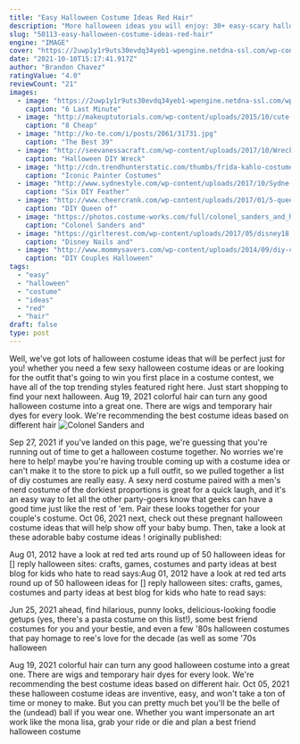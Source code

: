```yaml
---
title: "Easy Halloween Costume Ideas Red Hair"
description: "More halloween ideas you will enjoy: 30+ easy-scary halloween cupcake ideas for kids to devour. 25 best sweet and savory halloween treats recipes to wow your guests! 40+ easy diy halloween"
slug: "50113-easy-halloween-costume-ideas-red-hair"
engine: "IMAGE"
cover: "https://2uwp1y1r9uts30evdq34yeb1-wpengine.netdna-ssl.com/wp-content/uploads/2018/10/Sydne-Style-shares-easy-last-minute-halloween-costume-ideas-with-fashion-blogger-kier-couture-as-sandy-from-grease.jpg"
date: "2021-10-10T15:17:41.917Z"
author: "Brandon Chavez"
ratingValue: "4.0"
reviewCount: "21"
images:
  - image: "https://2uwp1y1r9uts30evdq34yeb1-wpengine.netdna-ssl.com/wp-content/uploads/2018/10/Sydne-Style-shares-easy-last-minute-halloween-costume-ideas-with-fashion-blogger-kier-couture-as-sandy-from-grease.jpg"
    caption: "6 Last Minute"
  - image: "http://makeuptutorials.com/wp-content/uploads/2015/10/cute-scarecrow-easy-halloween-costume-ideas-OPT.jpg"
    caption: "8 Cheap"
  - image: "http://ko-te.com/i/posts/2061/31731.jpg"
    caption: "The Best 39"
  - image: "http://seevanessacraft.com/wp-content/uploads/2017/10/Wreck-It-Ralph-Sibling-Halloween-Costumes-copy.jpg"
    caption: "Halloween DIY Wreck"
  - image: "http://cdn.trendhunterstatic.com/thumbs/frida-kahlo-costume.jpeg"
    caption: "Iconic Painter Costumes"
  - image: "http://www.sydnestyle.com/wp-content/uploads/2017/10/Sydne-Style-shares-diy-halloween-costume-ideas-for-moms.jpg"
    caption: "Six DIY Feather"
  - image: "http://www.cheercrank.com/wp-content/uploads/2017/01/5-queen-of-hearts-costume-ideas-and-diy-tutorials.jpg"
    caption: "DIY Queen of"
  - image: "https://photos.costume-works.com/full/colonel_sanders_and_his_bucket_of_chicken.jpg"
    caption: "Colonel Sanders and"
  - image: "https://girlterest.com/wp-content/uploads/2017/05/disney18.jpg"
    caption: "Disney Nails and"
  - image: "http://www.mommysavers.com/wp-content/uploads/2014/09/diy-couples-halloween-costumes-3.jpg"
    caption: "DIY Couples Halloween"
tags:
  - "easy"
  - "halloween"
  - "costume"
  - "ideas"
  - "red"
  - "hair"
draft: false
type: post
---
```


Well, we've got lots of halloween costume ideas that will be perfect just for you! whether you need a few sexy halloween costume ideas or are looking for the outfit that's going to win you first place in a costume contest, we have all of the top trending styles featured right here. Just start shopping to find your next halloween. Aug 19, 2021 colorful hair can turn any good halloween costume into a great one. There are wigs and temporary hair dyes for every look. We're recommending the best costume ideas based on different hair
![Colonel Sanders and](https://photos.costume-works.com/full/colonel_sanders_and_his_bucket_of_chicken.jpg "Colonel Sanders and")

Sep 27, 2021 if you&#39;ve landed on this page, we&#39;re guessing that you&#39;re running out of time to get a halloween costume together. No worries  we&#39;re here to help! maybe you&#39;re having trouble coming up with a costume idea or can&#39;t make it to the store to pick up a full outfit, so we pulled together a list of diy costumes are really easy. A sexy nerd costume paired with a men&#39;s nerd costume of the dorkiest proportions is great for a quick laugh, and it&#39;s an easy way to let all the other party-goers know that geeks can have a good time just like the rest of &#39;em. Pair these looks together for your couple&#39;s costume. Oct 06, 2021 next, check out these pregnant halloween costume ideas that will help show off your baby bump. Then, take a look at these adorable baby costume ideas ! originally published:
<!--inArticleAds-->

<!--galleryOne-->

Aug 01, 2012 have a look at red ted arts round up of 50 halloween ideas for [] reply halloween sites: crafts, games, costumes and party ideas at best blog for kids who hate to read says:Aug 01, 2012 have a look at red ted arts round up of 50 halloween ideas for [] reply halloween sites: crafts, games, costumes and party ideas at best blog for kids who hate to read says:
<!--inArticleAds-->

<!--galleryTwo-->

Jun 25, 2021 ahead, find hilarious, punny looks, delicious-looking foodie getups (yes, there's a pasta costume on this list!), some best friend costumes for you and your bestie, and even a few '80s halloween costumes that pay homage to ree's love for the decade (as well as some '70s halloween
<!--galleryThree-->

Aug 19, 2021 colorful hair can turn any good halloween costume into a great one. There are wigs and temporary hair dyes for every look. We're recommending the best costume ideas based on different hair. Oct 05, 2021 these halloween costume ideas are inventive, easy, and won't take a ton of time or money to make. But you can pretty much bet you'll be the belle of the (undead) ball if you wear one. Whether you want impersonate an art work like the mona lisa, grab your ride or die and plan a best friend halloween costume